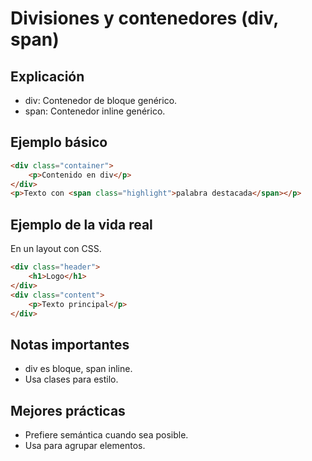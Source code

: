# Divisiones y contenedores (div, span)

## Explicación

- div: Contenedor de bloque genérico.
- span: Contenedor inline genérico.

## Ejemplo básico

```html
<div class="container">
    <p>Contenido en div</p>
</div>
<p>Texto con <span class="highlight">palabra destacada</span></p>
```

## Ejemplo de la vida real

En un layout con CSS.

```html
<div class="header">
    <h1>Logo</h1>
</div>
<div class="content">
    <p>Texto principal</p>
</div>
```

## Notas importantes

- div es bloque, span inline.
- Usa clases para estilo.

## Mejores prácticas

- Prefiere semántica cuando sea posible.
- Usa para agrupar elementos.